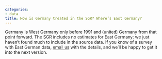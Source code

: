 ```yaml
---
categories:
- data
title: How is Germany treated in the SGR? Where’s East Germany?
---
```


Germany is West Germany only before 1991 and (united) Germany from that point forward. The SGR includes no estimates for East Germany; we just haven’t found much to include in the source data. If you know of a survey with East German data, [email us](mailto:team@dcpo.org) with the details, and we’ll be happy to get it into the next version.
